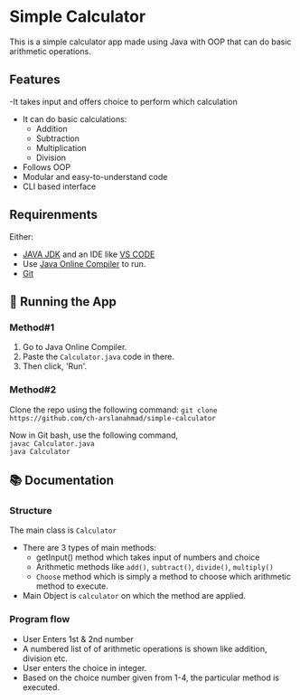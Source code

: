 # Simple Calculator
This is a simple calculator app made using Java with OOP that can do basic arithmetic operations.

## Features
-It takes input and offers choice to perform which calculation
- It can do basic calculations:
  - Addition
  - Subtraction
  - Multiplication
  - Division 
- Follows OOP
- Modular and easy-to-understand code
- CLI based interface

## Requirenments
Either:
- [JAVA JDK](https://www.oracle.com/java/technologies/downloads/?er=221886) and an IDE like [VS CODE](https://code.visualstudio.com/download)
- Use [Java Online Compiler](https://www.programiz.com/java-programming/online-compiler/) to run.
- [Git](https://git-scm.com/downloads)

## 🚀 Running the App
### Method#1
1. Go to Java Online Compiler.
2. Paste the `Calculator.java` code in there.
3. Then click, 'Run'.

### Method#2
Clone the repo using the following command:
`git clone https://github.com/ch-arslanahmad/simple-calculator`

Now in Git bash, use the following command,\
`javac Calculator.java` \
`java Calculator`


## 📚 Documentation 
### Structure
The main class is `Calculator`
- There are 3 types of main methods:
  - getInput() method which takes input of numbers and choice
  - Arithmetic methods like `add()`, `subtract()`, `divide()`, `multiply()`
  - `Choose` method which is simply a method to choose which arithmetic method to execute.
- Main Object is `calculator` on which the method are applied.

### Program flow
- User Enters 1st & 2nd number
- A numbered list of of arithmetic operations is shown like addition, division etc.
- User enters the choice in integer.
- Based on the choice number given from 1-4, the particular method is executed.








